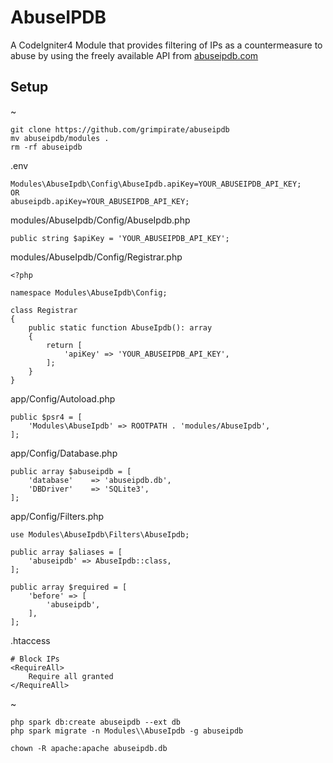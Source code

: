 # AbuseIPDB
A CodeIgniter4 Module that provides filtering of IPs as a countermeasure to abuse by using the freely available API from [abuseipdb.com](https://www.abuseipdb.com)

## Setup
~
```
git clone https://github.com/grimpirate/abuseipdb
mv abuseipdb/modules .
rm -rf abuseipdb
```
.env
```
Modules\AbuseIpdb\Config\AbuseIpdb.apiKey=YOUR_ABUSEIPDB_API_KEY;
OR
abuseipdb.apiKey=YOUR_ABUSEIPDB_API_KEY;
```
modules/AbuseIpdb/Config/AbuseIpdb.php
```
public string $apiKey = 'YOUR_ABUSEIPDB_API_KEY';
```
modules/AbuseIpdb/Config/Registrar.php
```
<?php

namespace Modules\AbuseIpdb\Config;

class Registrar
{
    public static function AbuseIpdb(): array
    {
        return [
            'apiKey' => 'YOUR_ABUSEIPDB_API_KEY',
        ];
    }
}
```
app/Config/Autoload.php
```
public $psr4 = [
    'Modules\AbuseIpdb' => ROOTPATH . 'modules/AbuseIpdb',
];
```
app/Config/Database.php
```
public array $abuseipdb = [
    'database'    => 'abuseipdb.db',
    'DBDriver'    => 'SQLite3',
];
```
app/Config/Filters.php
```
use Modules\AbuseIpdb\Filters\AbuseIpdb;

public array $aliases = [
    'abuseipdb' => AbuseIpdb::class,
];

public array $required = [
    'before' => [
        'abuseipdb',
    ],
];
```
.htaccess
```
# Block IPs
<RequireAll>
    Require all granted
</RequireAll>
```
~
```
php spark db:create abuseipdb --ext db
php spark migrate -n Modules\\AbuseIpdb -g abuseipdb

chown -R apache:apache abuseipdb.db
```
